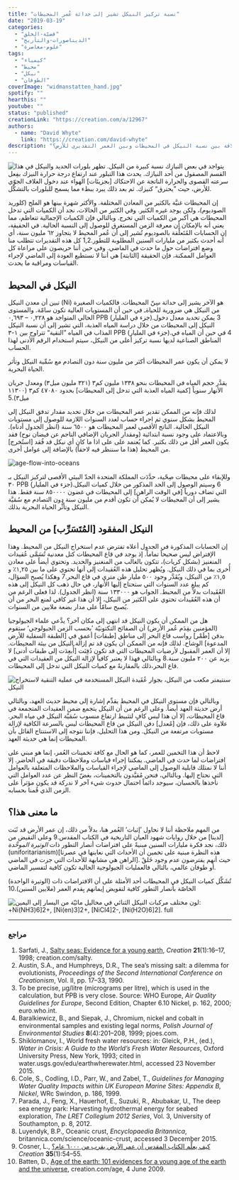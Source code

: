 ```yaml
---
title: "نسبة تركيز النيكل تشير إلى حداثة عُمر المحيطات"
date: "2019-03-19"
categories:
  - "قضيّة-الخلق"
  - "الديناصورات-والتأريخ"
  - "علوم-معاصرة"
tags:
  - "كيمياء"
  - "محيط"
  - "نيكل"
  - "الطوفان"
coverImage: "widmanstatten_hand.jpg"
spotify: ""
hearthis: ""
youtube: ""
status: "published"
creationLink: "https://creation.com/a/12967"
authors:
  - name: "David Whyte"
    link: "https://creation.com/david-whyte"
description: "ما هي العلاقة بين نسبة النيكل في المحيطات وبين العمر التقديري للأرض؟"
---
```


![يتواجد في بعض النيازك نسبة كبيرة من النيكل. تظهر بلورات الحديد والنيكل في هذا القسم المصقول من أحد النيازك. يحدث هذا التبلور عند ارتفاع درجة حرارة النيزك بفِعل سرعته القصوى والحرارة الناتجة عن الاحتكاك [بجزيئات] الهواء عند دخول الغلاف الجوّي للأرض، حيث ”يحترق“ كنيزك. ثم بعد ذلك يبرد ببطء مما يسمح للبلورات بالتشكّل.](nickel-iron-crystals.jpg)

إن المحيطات غنيَّة بالكثير من المعادن المختلفة. والأكثر شهرة بينها هو الملح (كلوريد الصوديوم)، ولكن يوجد غيره الكثير. وفي الكثير من الحالات، نجد أن الكميات التي تدخل المحيطات هي أكبر من الكميات التي تخرج. وبالتالي فإن الكميات الإجمالية تتعاظم، مما يعني أنه بالإمكان أن معرفة الزمن المستغرق للوصول إلى النسبة الحالية. في الحقيقة، إن الحسابات المُتَعلِّقة بالصوديوم تُشير إلى أن عُمر المحيط لا يتجاوز ٦٢ مليون سنة، أي أنه أحدث بكثير من مليارات السنين المطلوبة للتطور.1,2 كل هذه التقديرات تتطلب منا وضع افتراضات حول ما حدث في الماضي. وفي حين أننا حريصون على مراعاة كل العوامل الممكنة، فإن الحقيقة \[الثابتة\] هي أننا لا نستطيع العودة إلى الماضي لإجراء القياسات ومراقبة ما يحدث.

## النيكل في المحيط

تبين أن معدن النيكل (Ni) هو الآخر يشير إلى حداثة سِنّ المحيطات. فالكميات الصغيرة من النيكل هي ضرورية للحياةـ في حين أن المستويات العالية تكون سامّة. والمستوى الحالي المتواجد هو ٠,٢٢٨ – ٠,٦٩٣ PPB (جزء في المليار).3 يمكن تحديد معدل دخول النيكل إلى المحيطات من خلال دراسة المياه العذبة، التي تشير إلى أن نسبة النيكل المذاب في المياه ”النقية“ تتراوح بين ١-٣ PPB (جزء في المليار).4 في حين أن المياه في المناطق الصناعية لديها نسبة تركيز أعلى من النيكل، سيتم استخدام الرقم الأدنى لهذا الحساب.

لا يمكن أن يكون عمر المحيطات أكثر من مليون سنة دون التصادم مع سُمِّية النيكل وتأثر الحياة البحرية.

يقدَّر حجم المياه في المحيطات بنحو ١٣٣٨ مليون كم٣ (٣٢١ مليون ميل٣) ومعدل جريان الأنهار سنوياً \[كمية المياه العذبة التي تدخل إلى المحيطات\] بحدود ٤٧٠٨٠ كم٣ (١١٣٠٠ ميل٣).5

لذلك فإنه من الممكن تقدير عمر المحيطات من خلال تحديد مقدار تدفق النيكل إلى المحيط بشكل سنوي ثم اجراء حساب لعدد السنوات اللازمة للوصول إلى مستويات النيكل الحالية. الناتج الأقصى لعمر المحيطات هو ٦٥٠٠ سنة (انظر الجدول أدناه). وبالاعتماد على وجود نسبة ابتدائية (ومقدار الجريان الإضافي الناجم عن فيضان نوح) فقد يكون العمر أقل من ذلك بكثير. كما يُعتمد على على اذا ما كان أي نيكل قد فُقد \[استُخرج\] من المحيط (هذا ما سننظر فيه لاحقاً) بالإضافة إلى عوامل أخرى.

![age-flow-into-oceans](age-flow-into-oceans.jpg)

وللإبقاء على محيطات صِحّية، حدَّدَت المملكة المتحدة الحدّ البيئي الأقصى لتركيز النيكل بـ ٣٠ PPB (جزء في المليار).6 وسيتم الوصول إلى الحد المذكور من خلال كميات النيكل التي تضاف دورياً \[في الوقت الراهن\] إلى المحيطات في غضون ٨٥٠٠٠٠ سنة فقط. هذا يشير إلى أن المحيطات لا يُمكن أن تكون أقدم من مليون سنة دون التصادم مع سُمَيَّة النيكل وتأثُّر الحياة البحرية بذلك.

## النيكل المفقود \[المُتَسَرِّب\] من المحيط

إن الحسابات المذكورة في الجدول أعلاه تفترض عدم استخراج النيكل من المحيط. وهذا الإفتراض ليس صحيحاً تماماً. إذ يوجد في قاع المحيطات كتل معدنية تُسَمَّى عُقيدات المنغنيز (بشكل كريات)، تتكون بالغالب من المنغنيز والحديد. وتحتوي أيضاً على معادن أُخرى بما في ذلك النيكل. ويُظهر تحليل هذه العُقيدات إلى أنها تحتوي على ما بين ١,٢٥٪ و ١,٥٪ من النيكل، ويُقَدَّر وجود ٥٠٠ مليار طن متري في قاع البحر.7 وهكذا يُصبح السؤال، كم يبلغ عدد السنوات التي ستحتاج إليها الأنهار، في حال ذهب كل النيكل إلى هذه العُقَيدات بدلاً من المحيط. الجواب هو ١٣٣٠٠٠ سنة (انظر الجدول). لذا فعلى الرغم من أن هذه العُقَيدات تحتوي على الكثير من النيكل، إلا أن هذا غير كافي لمنع البحر من أن يُصبح سامّاً على مدار بضعة ملايين من السنوات.


هل من الممكن أن يكون النيكل قد انتهى إلى مكان آخر؟ يدَّعي علماء الجيولوجيا (المؤمنين بقِدَم عُمر الأرض) أن الصفائح التكتونيّة ’بحسب الزمن الجيولوجي‘ ستقوم بدفن \[طَمْر\] رواسب قاع البحر إلى مناطق \[طبقات\] أعمق في \[الطبقة السفلية للأرض المدعوة\] الوِشاح. لذلك فإنه من الممكن أن يكون قد تم إزالة النيكل من بيئة المحيطات. إلا أن العمر المقبول لأرضيات المحيطات التي قد تكون دُفِنَت \[أُبعِدَت إلى طبقات أدنى\] لا يزيد عن ٢٠٠ مليون سنة.8 وبالتالي فهذا لا يعتبر كافياً لإزالة النيكل من العقيدات التي في قاع البحر،ذلك بالمقارنةً مع كميات النيكل التي تدخل إلى المحيطات.

![سنتيمتر مكعب من النيكل، بجوار عُقَيدة النيكل المستخدمة في عملية التنقية لاستخراج النيكل](nickel.jpg)

وبالتالي فإن مستوى النيكل في المحيط يقدِّم إشارة إلى محيط حديث العهد، وبالتالي أرض حديثة العهد أيضاً. وعلى الرغم من أن النيكل يتجمع ضمن العقيدات المتجمعة في قاع المحيطات، إلا أن هذا ليس كافٍ لتثبيط ارتفاع منسوب سُمَيَّة النيكل في مياه البحر. علاوة على ذلك، فإن \[مُعدل\] دفن النيكل من قاع المحيطات ليس بالسرعة الكافية لإزالة مستويات مرتفعة من النيكل. ومن هذا التحليل، فإننا نتوجه إلى الاستنتاج القائل بأن المحيطات إنما هي حديثة العهد.

لاحظ أن هذا التخمين للعمر، كما هو الحال مع كافة تخمينات العُمر، إنما هو مبني على افتراضات لما حدث في الماضي. يمكننا إجراء قياسات وملاحظات دقيقة في الحاضر. إلا أننا لا نمتلك قابلية الوصول إلى الماضي لإجراء القياسات والملاحظات المتعلقة بالعوامل التي نحتاج إليها. وبالتالي، فنحن مُقيَّدون بالتخمينات، بغضّ النظر عن عدد العوامل التي نأخذها بالحسبان، سيوجد دائماً احتمال حدوث شيء آخر لا ندركة قد يكون مؤثراَ على الزمن الذي قُمنا بحسابه.

## ما معنى هذا؟

من المهم ملاحظة أننا لا نحاول ’إثبات‘ العُمر هنا، بدلاً من ذلك، إن عمر الأرض قد ثَبَت \[لدينا\] من خلال روايات شهود العيان التاريخية في الكتاب المقدس.9 وعلى النقيض من ذلك، نجد فكرة مليارات السنين مبنيةً على افتراضات أنصار التطور ذات _الوتيرة الموحَّدة_ (uniforitarianism)\[هذه النظرة مبنية على تخمين أن الأحداث التي نعاينها في عصرنا الراهن هي مشابهة للأحداث التي جرت في الماضي\]. حيث أنهم يفترضون عدم وجود خَلقْ أو طوفان عالمي، بالتالي فالعمليات الجيولوجية الحالية تكون كافية لتفسير الماضي.

تُشَكِّل كميات النيكل في المحيطات أحد الأمثلة على أن الافتراضات ذات (الوتيرة الواحدة) الخاصّة بأنصار التطور كافية لتقويض إيمانهم بِقدم العمر (ملايين السنين).10

![لون مختلف مركبات النيكل الثنائي في محاليل مائيّة من اليسار إلى اليمين: +Ni\(NH3\)6\]2+, [Ni(en)3]2+, [NiCl4]2-, [Ni(H2O)6]2\]. full](aqueous-solution.jpg)

---

### مراجع

1. Sarfati, J., [Salty seas: Evidence for a young earth](https://creation.com/a/13020), _Creation_ **21**(1):16–17, 1998; creation.com/salty.
2. Austin, S.A., and Humphreys, D.R., The sea’s missing salt: a dilemma for evolutionists, _Proceedings of the Second International Conference on Creationism_, Vol. II, pp. 17–33, 1990.
3. To be precise, µg/litre (micrograms per litre), which is used in the calculation, but PPB is very close. Source: WHO Europe, _Air Quality Guidelines for Europe_, Second Edition, Chapter 6.10 Nickel, p. 162, 2000; euro.who.int.
4. Baralkiewicz, B., and Siepak, J., Chromium, nickel and cobalt in environmental samples and existing legal norms, _Polish Journal of Environmental Studies_ **8**(4):201–208, 1999; pjoes.com.
5. Shiklomanov, I., World fresh water resources: in: Gleick, P.H., (ed.), _Water in Crisis: A Guide to the World’s Fresh Water Resources_, Oxford University Press, New York, 1993; cited in water.usgs.gov/edu/earthwherewater.html, accessed 23 November 2015.
6. Cole, S., Codling, I.D., Parr, W., and Zabel, T., _Guidelines for Managing Water Quality Impacts within UK European Marine Sites: Appendix B, Nickel_, WRc Swindon, p. 186, 1999.
7. Parada, J., Feng, X., Hauerhof, E., Suzuki, R., Abubakar, U., The deep sea energy park: Harvesting hydrothermal energy for seabed exploration, _The LRET Collegium 2012 Series_, Vol. 3, University of Southampton, p. 8, 2012.
8. Luyendyk, B.P., Oceanic crust, _Encyclopaedia Britannica_, britannica.com/science/oceanic-crust, accessed 3 December 2015.
9. Cosner, L., [كيف يعلِّم الكتاب المقدس أن عمر الأرض يقرب من ٦٠٠٠ عام؟](https://creation.com/كيف-يعلم-الكتاب-المقدس-عمر-الأرض-٦٠٠٠) _Creation_ **35**(1):54–55.
10. Batten, D., [Age of the earth: 101 evidences for a young age of the earth and the universe](https://creation.com/age-of-the-earth), creation.com/age, 4 June 2009.
